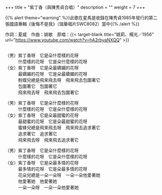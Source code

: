 +++
title = "紫丁香（與陳秀貞合唱）"
description = ""
weight = 7
+++

{{% alert theme="warning" %}}此歌在星馬是收錄在陳秀貞1985年發行的第二張國語專輯《後悔不是我》（瑞華唱片SWC8082）當中{{% /alert %}}

作詞：夏威　作曲：姚敏　原唱：{{< target-blank title="姚莉、楊光／1956" url="https://www.youtube.com/watch?v=hA2rbyaNXQQ" >}}<br/><br/>

（男）紫丁香呀　它是朵什麼樣的花呀  
　　　什麼樣的花呀　它是朵什麼樣的花呀  
（女）紫丁香呀　它是朵最嬌媚的花呀  
　　　最嬌媚的花呀　它是朵最嬌媚的花呀  
　　　粉蝶兒總是飛來飛去呀　飛來飛去包圍著它  
　　　包圍著它　包圍著它  
　　　飛來飛去呀　飛來飛去包圍著它  

（男）紫丁香呀　它是朵什麼樣的花呀  
　　　什麼樣的花呀　它是朵什麼樣的花呀  
（女）紫丁香呀　它是朵最甜蜜的花呀  
　　　最甜蜜的花呀　它是朵最甜蜜的花呀  
　　　蜜蜂兒總是飛來飛去呀　飛來飛去追求著它  
　　　追求著它　追求著它  
　　　飛來飛去呀　飛來飛去追求著它  

（男）紫丁香呀　它是朵什麼樣的花呀  
　　　什麼樣的花呀　它是朵什麼樣的花呀  
（女）紫丁香呀　它是朵最多情的花呀  
　　　最多情的花呀　它是朵最多情的花呀  
　　　花朵兒總是一朵一朵呀　一朵一朵他愛著她  
　　　他愛著她　他愛著她  
　　　一朵一朵呀　一朵一朵他愛著她  
